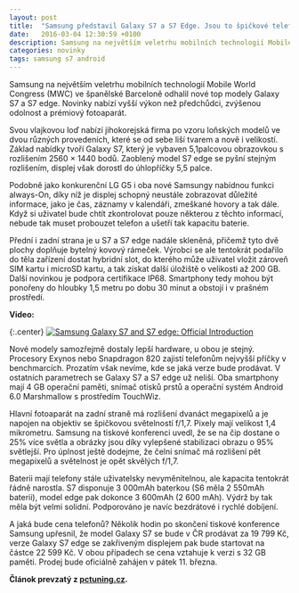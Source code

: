 ```yaml
---
layout: post
title:  "Samsung představil Galaxy S7 a S7 Edge. Jsou to špičkové telefony s Androidem"
date:   2016-03-04 12:30:59 +0100
description: Samsung na největším veletrhu mobilních technologií Mobile World Congress (MWC) ve španělské Barceloně odhalil nové top modely Galaxy S7 a S7 edge. Novinky nabízí vyšší výkon než předchůdci, zvýšenou odolnost a prémiový fotoaparát.
categories: novinky
tags: samsung s7 android
---
```

Samsung na největším veletrhu mobilních technologií Mobile World Congress (MWC) ve španělské Barceloně odhalil nové top modely Galaxy S7 a S7 edge. Novinky nabízí vyšší výkon než předchůdci, zvýšenou odolnost a prémiový fotoaparát.

Svou vlajkovou loď nabízí jihokorejská firma po vzoru loňských modelů ve dvou různých provedeních, které se od sebe liší tvarem a nově i velikostí. Základ nabídky tvoří Galaxy S7, který je vybaven 5,1palcovou obrazovkou s rozlišením 2560 × 1440 bodů. Zaoblený model S7 edge se pyšní stejným rozlišením, displej však dorostl do úhlopříčky 5,5 palce.

Podobně jako konkurenční LG G5 i oba nové Samsungy nabídnou funkci always-On, díky níž je displej schopný neustále zobrazovat důležité informace, jako je čas, záznamy v kalendáři, zmeškané hovory a tak dále. Když si uživatel bude chtít zkontrolovat pouze některou z těchto informací, nebude tak muset probouzet telefon a ušetří tak kapacitu baterie.

Přední i zadní strana je u S7 a S7 edge nadále skleněná, přičemž tyto dvě plochy doplňuje bytelný kovový rámeček. Výrobci se ale tentokrát podařilo do těla zařízení dostat hybridní slot, do kterého může uživatel vložit zároveň SIM kartu i microSD kartu, a tak získat další úložiště o velikosti až 200 GB. Další novinkou je podpora certifikace IP68. Smartphony tedy mohou být ponořeny do hloubky 1,5 metru po dobu 30 minut a obstojí i v prašném prostředí.

**Video:**

{:.center}
[![Samsung Galaxy S7 and S7 edge: Official Introduction](http://img.youtube.com/vi/cyohHyQl-kc/0.jpg)](https://www.youtube.com/watch?v=cyohHyQl-kc "Samsung Galaxy S7 and S7 edge: Official Introduction")

Nové modely samozřejmě dostaly lepší hardware, u obou je stejný. Procesory Exynos nebo Snapdragon 820 zajistí telefonům nejvyšší příčky v benchmarcích. Prozatím však nevíme, kde se jaká verze bude prodávat. V ostatních parametrech se Galaxy S7 a S7 edge už neliší. Oba smartphony mají 4 GB operační paměti, snímač otisků prstů a operační systém Android 6.0 Marshmallow s prostředím TouchWiz.

Hlavní fotoaparát na zadní straně má rozlišení dvanáct megapixelů a je napojen na objektiv se špičkovou světelností f/1,7. Pixely mají velikost 1,4 mikrometru. Samsung na tiskové konferenci uvedl, že se na čip dostane o 25% více světla a obrázky jsou díky vylepšené stabilizaci obrazu o 95% světlejší. Pro úplnost ještě dodejme, že čelní snímač má rozlišení pět megapixelů a světelnost je opět skvělých f/1,7.

Baterii mají telefony stále uživatelsky nevyměnitelnou, ale kapacita tentokrát řádně narostla. S7 disponuje 3 000mAh baterkou (S6 měla 2 550mAh baterii), model edge pak dokonce 3 600mAh (2 600 mAh). Výdrž by tak měla být velmi solidní. Podporováno je navíc bezdrátové i rychlé dobíjení.

A jaká bude cena telefonů? Několik hodin po skončení tiskové konference Samsung upřesnil, že model Galaxy S7 se bude v ČR prodávat za 19 799 Kč, verze Galaxy S7 edge se zakřiveným displejem pak bude startovat na částce 22 599 Kč. V obou případech se cena vztahuje k verzi s 32 GB paměti. Prodej bude oficiálně zahájen v pátek 11. března.

**Článok prevzatý z [pctuning.cz].**

[pctuning.cz]: http://pctuning.tyden.cz/index.php?option=com_content&view=article&id=39553&catid=1&Itemid=57